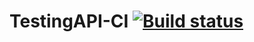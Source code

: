 # TestingAPI-CI [![Build status](https://ci.appveyor.com/api/projects/status/ftins00jf8phqobj?svg=true)](https://ci.appveyor.com/project/Purpurova-k/testingapi-ci)

